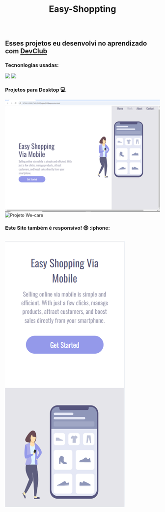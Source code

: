 <h1 align="center"> Easy-Shoppting</h1>
<br><br>
<h2>Esses projetos eu desenvolvi no aprendizado com <a href="http://rodolfomori.com.br/devclub">DevClub</a></h2>
<h3>Tecnonlogias usadas:</h3>
<img src="https://img.shields.io/badge/HTML5-E34F26?style=for-the-badge&logo=html5&logoColor=white"widht:300px  />
<img src="https://img.shields.io/badge/CSS3-1572B6?style=for-the-badge&logo=css3&logoColor=white" width::300px;/>
<h3>Projetos para Desktop 💻</h3>
<img src="https://github.com/AlexDevForever/Easy-Shopping/blob/main/img/Desk.png" alt="Projeto Easy-Shopping"/>
<img src="https://github.com/AlexDevForever/Projetos-Responsivos/blob/main/img/We%20Care-Desktop.png" alt="Projeto We-care" />
<h3>Este Site também é responsivo! 😎 :iphone:</h3>
<br>
<img src="https://github.com/AlexDevForever/Easy-Shopping/blob/main/img/Cell.png" />

